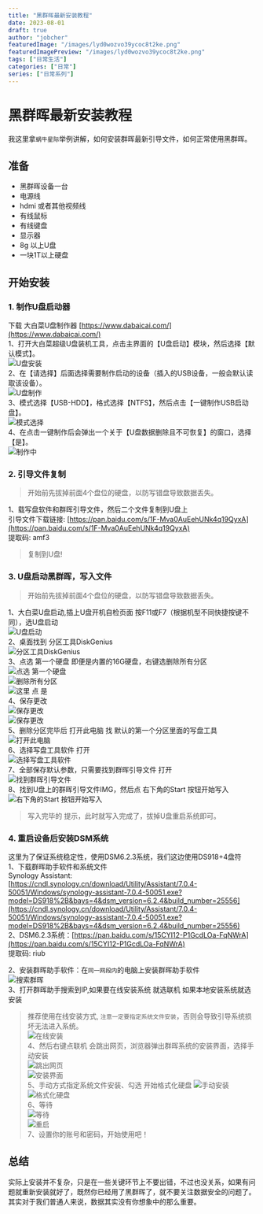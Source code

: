 ```yaml
---
title: "黑群晖最新安装教程"
date: 2023-08-01
draft: true
author: "jobcher"
featuredImage: "/images/lyd0wozvo39ycoc8t2ke.png"
featuredImagePreview: "/images/lyd0wozvo39ycoc8t2ke.png"
tags: ["日常生活"]
categories: ["日常"]
series: ["日常系列"]
---
```

# 黑群晖最新安装教程
我这里拿`蜗牛星际`举例讲解，如何安装群晖最新引导文件，如何正常使用黑群晖。

## 准备
- 黑群晖设备一台
- 电源线
- hdmi 或者其他视频线
- 有线鼠标
- 有线键盘
- 显示器
- 8g 以上U盘
- 一块1T以上硬盘

## 开始安装
### 1. 制作U盘启动器
下载 大白菜U盘制作器 [https://www.dabaicai.com/](https://www.dabaicai.com/)  
1、打开大白菜超级U盘装机工具，点击主界面的【U盘启动】模块，然后选择【默认模式】。  
![U盘安装](/images/udisk1.png)  
2、在【请选择】后面选择需要制作启动的设备（插入的USB设备，一般会默认读取该设备）。  
![U盘制作](/images/udisk2.png)  
3、模式选择【USB-HDD】，格式选择【NTFS】，然后点击【一键制作USB启动盘】。  
![模式选择](/images/udisk3.png)  
4、在点击一键制作后会弹出一个关于【U盘数据删除且不可恢复】的窗口，选择【是】。  
![制作中](/images/udisk4.png)  
### 2. 引导文件复制
> 开始前先拔掉前面4个盘位的硬盘，以防写错盘导致数据丢失。  
  
1、载写盘软件和群晖引导文件，然后二个文件复制到U盘上  
引导文件下载链接: [https://pan.baidu.com/s/1F-Mva0AuEehUNk4q19QyxA](https://pan.baidu.com/s/1F-Mva0AuEehUNk4q19QyxA)  
提取码: amf3  
>复制到U盘!

### 3. U盘启动黑群晖，写入文件
> 开始前先拔掉前面4个盘位的硬盘，以防写错盘导致数据丢失。  
  
1、大白菜U盘启动,插上U盘开机自检页面 按F11或F7（根据机型不同快捷按键不同），选U盘启动  
![U盘启动](/images/194322d25ooqmmqov5w55s.jpg)  
2、桌面找到 分区工具DiskGenius  
![分区工具DiskGenius](/images/194318sy63es83r0c56lze.jpg)  
3、点选 第一个硬盘 即便是内置的16G硬盘，右键选删除所有分区  
![点选 第一个硬盘](/images/194314ywkkbktesaasxtaz.jpg)  
![删除所有分区](/images/194308n4ajk78b077a4w48.jpg)  
![这里 点 是](/images/194257am7mbmuyu4y2uhm8.jpg)  
4、保存更改  
![保存更改](/images/194300gt35j4jc3bbxj08c.jpg)  
![保存更改](/images/194257am7mbmuyu4y2uhm8-1.jpg)  
5、删除分区完毕后  打开此电脑 找 默认的第一个分区里面的写盘工具  
![打开此电脑](/images/194254rzpcsr2kr1cfvmnh.jpg)  
6、选择写盘工具软件  打开  
![选择写盘工具软件](/images/194250tsa7ojzze7dtg1w1.jpg)  
7、全部保存默认参数，只需要找到群晖引导文件 打开  
![找到群晖引导文件](/images/194243yz2mqqcm2mvqmb1v.jpg)  
8、找到U盘上的群晖引导文件IMG，然后点 右下角的Start 按钮开始写入  
![右下角的Start 按钮开始写入](/images/194237exxhzwhxtoa7thhh.jpg)  
  
>写入完毕的 提示，此时就写入完成了，拔掉U盘重启系统即可。  

### 4. 重启设备后安装DSM系统
这里为了保证系统稳定性，使用DSM6.2.3系统，我们这边使用DS918+4盘符  
1、下载群晖助手软件和系统文件  
Synology Assistant: [https://cndl.synology.cn/download/Utility/Assistant/7.0.4-50051/Windows/synology-assistant-7.0.4-50051.exe?model=DS918%2B&bays=4&dsm_version=6.2.4&build_number=25556](https://cndl.synology.cn/download/Utility/Assistant/7.0.4-50051/Windows/synology-assistant-7.0.4-50051.exe?model=DS918%2B&bays=4&dsm_version=6.2.4&build_number=25556)  
2、DSM6.2.3系统：[https://pan.baidu.com/s/15CYI12-P1GcdLOa-FqNWrA](https://pan.baidu.com/s/15CYI12-P1GcdLOa-FqNWrA)  
提取码: riub  
  
2、安装群晖助手软件：在`同一网段内`的电脑上安装群晖助手软件  
![搜索群晖](/images/111405jkajjnxxq5ij55tx.jpg)  
3、打开群晖助手搜索到IP,如果要在线安装系统 就选联机  如果本地安装系统就选  安装  
>推荐使用在线安装方式, `注意一定要指定系统文件安装`，否则会导致引导系统损坏无法进入系统。  
![在线安装](/images/111405vxe630x4z8wjbxil.jpg)  
4、然后右键点联机 会跳出网页，浏览器弹出群晖系统的安装界面，选择手动安装  
![跳出网页](/images/111530s2ccqy1yz4woy44o.jpg)  
![安装界面](/images/122025t7xxlsuzh9h6i9xe.jpg)  
5、手动方式指定系统文件安装、勾选  开始格式化硬盘
![手动安装](/images/190850bbk7n3an4znv4u14.jpg)  
![格式化硬盘](/images/111531kvqjwt44uvjx2rv4.jpg)  
6、等待  
![等待](/images/111533rv1zlzdpibpbegvb.jpg)  
![重启](/images/111533srd1dy2khjdn5no4.jpg)  
7、设置你的账号和密码，开始使用吧！
## 总结
实际上安装并不复杂，只是在一些关键环节上不要出错，不过也没关系，如果有问题就重新安装就好了，既然你已经用了黑群晖了，就不要关注数据安全的问题了。其实对于我们普通人来说，数据其实没有你想象中的那么重要。